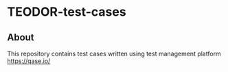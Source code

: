# TEODOR-test-cases

## About
This repository contains test cases written using test management platform https://qase.io/ 
